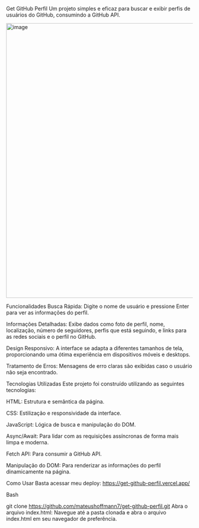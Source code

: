 Get GitHub Perfil
Um projeto simples e eficaz para buscar e exibir perfis de usuários do GitHub, consumindo a GitHub API.

<img width="537" height="741" alt="image" src="https://github.com/user-attachments/assets/3b6a757d-a917-468e-a37f-3c2f65778c82" />

Funcionalidades
Busca Rápida: Digite o nome de usuário e pressione Enter para ver as informações do perfil.

Informações Detalhadas: Exibe dados como foto de perfil, nome, localização, número de seguidores, perfis que está seguindo, e links para as redes sociais e o perfil no GitHub.

Design Responsivo: A interface se adapta a diferentes tamanhos de tela, proporcionando uma ótima experiência em dispositivos móveis e desktops.

Tratamento de Erros: Mensagens de erro claras são exibidas caso o usuário não seja encontrado.

Tecnologias Utilizadas
Este projeto foi construído utilizando as seguintes tecnologias:

HTML: Estrutura e semântica da página.

CSS: Estilização e responsividade da interface.

JavaScript: Lógica de busca e manipulação do DOM.

Async/Await: Para lidar com as requisições assíncronas de forma mais limpa e moderna.

Fetch API: Para consumir a GitHub API.

Manipulação do DOM: Para renderizar as informações do perfil dinamicamente na página.

Como Usar
Basta acessar meu deploy: https://get-github-perfil.vercel.app/

Bash

git clone https://github.com/mateushoffmann7/get-github-perfil.git
Abra o arquivo index.html:
Navegue até a pasta clonada e abra o arquivo index.html em seu navegador de preferência.
